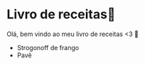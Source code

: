 # Livro de receitas:book:

Olá, bem vindo ao meu livro de receitas <3 :heart_decoration:

- Strogonoff de frango
- Pavê